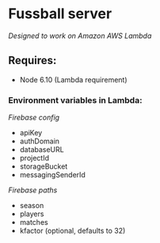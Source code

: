 # Fussball server

*Designed to work on Amazon AWS Lambda*

## Requires:

- Node 6.10 (Lambda requirement)

### Environment variables in Lambda:

*Firebase config*
- apiKey
- authDomain
- databaseURL
- projectId
- storageBucket
- messagingSenderId

*Firebase paths*
- season
- players
- matches
- kfactor (optional, defaults to 32)
